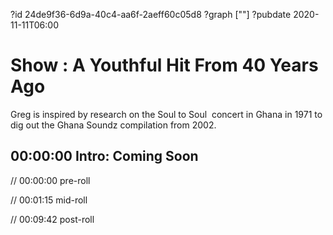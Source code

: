 ?id 24de9f36-6d9a-40c4-aa6f-2aeff60c05d8
?graph [""]
?pubdate 2020-11-11T06:00

# Show : A Youthful Hit From 40 Years Ago

Greg is inspired by research on the Soul to Soul  concert in Ghana in 1971 to dig out the Ghana Soundz compilation from 2002.

## 00:00:00 Intro: Coming Soon

// 00:00:00 pre-roll

// 00:01:15 mid-roll

// 00:09:42 post-roll
